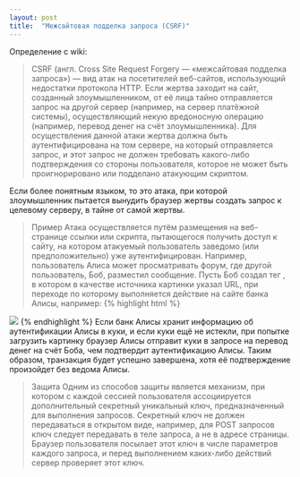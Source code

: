 ```yaml
---
layout: post
title:  "Межсайтовая подделка запроса (CSRF)"
---
```

Определение с wiki:
> CSRF (англ. Сross Site Request Forgery — «межсайтовая подделка запроса») — вид атак на посетителей веб-сайтов, использующий недостатки протокола HTTP. Если жертва заходит на сайт, созданный злоумышленником, от её лица тайно отправляется запрос на другой сервер (например, на сервер платёжной системы), осуществляющий некую вредоносную операцию (например, перевод денег на счёт злоумышленника). Для осуществления данной атаки жертва должна быть аутентифицирована на том сервере, на который отправляется запрос, и этот запрос не должен требовать какого-либо подтверждения со стороны пользователя, которое не может быть проигнорировано или подделано атакующим скриптом.

Если более понятным языком, то это атака, при которой злоумышленник пытается вынудить браузер жертвы создать запрос к целевому серверу, в тайне от самой жертвы. 

> Пример
Атака осуществляется путём размещения на веб-странице ссылки или скрипта, пытающегося получить доступ к сайту, на котором атакуемый пользователь заведомо (или предположительно) уже аутентифицирован. Например, пользователь Алиса может просматривать форум, где другой пользователь, Боб, разместил сообщение. Пусть Боб создал тег <img>, в котором в качестве источника картинки указал URL, при переходе по которому выполняется действие на сайте банка Алисы, например:
{% highlight html %}
<img src="http://bank.example.com/withdraw?account=Alice&amount=1000000&for=Bob">
{% endhighlight %}
Если банк Алисы хранит информацию об аутентификации Алисы в куки, и если куки ещё не истекли, при попытке загрузить картинку браузер Алисы отправит куки в запросе на перевод денег на счёт Боба, чем подтвердит аутентификацию Алисы. Таким образом, транзакция будет успешно завершена, хотя её подтверждение произойдет без ведома Алисы.

> Защита
Одним из способов защиты является механизм, при котором с каждой сессией пользователя ассоциируется дополнительный секретный уникальный ключ, предназначенный для выполнения запросов. Секретный ключ не должен передаваться в открытом виде, например, для POST запросов ключ следует передавать в теле запроса, а не в адресе страницы. Браузер пользователя посылает этот ключ в числе параметров каждого запроса, и перед выполнением каких-либо действий сервер проверяет этот ключ.
